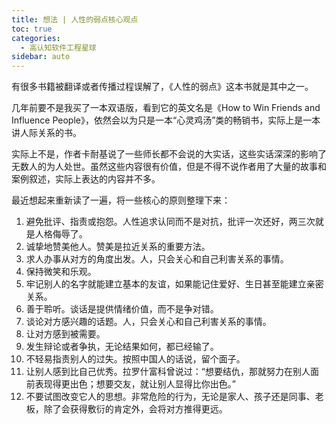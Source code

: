 ```yaml
---
title: 想法 | 人性的弱点核心观点
toc: true
categories: 
  - 高认知软件工程星球
sidebar: auto
---
```


有很多书籍被翻译或者传播过程误解了，《人性的弱点》这本书就是其中之一。

几年前要不是我买了一本双语版，看到它的英文名是《How to Win Friends and Influence People》，依然会以为只是一本“心灵鸡汤”类的畅销书，实际上是一本讲人际关系的书。

实际上不是，作者卡耐基说了一些师长都不会说的大实话，这些实话深深的影响了无数人的为人处世。虽然这些内容很有价值，但是不得不说作者用了大量的故事和案例叙述，实际上表达的内容并不多。

最近想起来重新读了一遍，将一些核心的原则整理下来：

1. 避免批评、指责或抱怨。人性追求认同而不是对抗，批评一次还好，两三次就是人格侮辱了。
2. 诚挚地赞美他人。赞美是拉近关系的重要方法。
3. 求人办事从对方的角度出发。人，只会关心和自己利害关系的事情。
4. 保持微笑和乐观。
5. 牢记别人的名字就能建立基本的友谊，如果能记住爱好、生日甚至能建立亲密关系。
6. 善于聆听。谈话是提供情绪价值，而不是争对错。
7. 谈论对方感兴趣的话题。人，只会关心和自己利害关系的事情。
8. 让对方感到被需要。
9. 发生辩论或者争执，无论结果如何，都已经输了。
10. 不轻易指责别人的过失。按照中国人的话说，留个面子。
11. 让别人感到比自己优秀。拉罗什富科曾说过：“想要结仇，那就努力在别人面前表现得更出色；想要交友，就让别人显得比你出色。”
12. 不要试图改变它人的思想。非常危险的行为，无论是家人、孩子还是同事、老板，除了会获得敷衍的肯定外，会将对方推得更远。